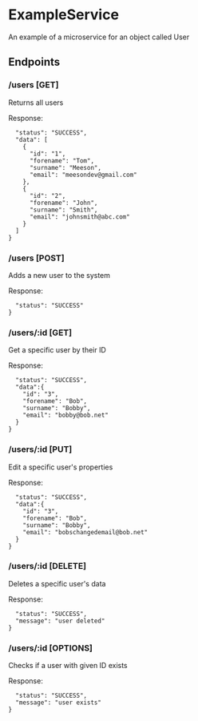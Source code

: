 # ExampleService
An example of a microservice for an object called User

## Endpoints

### /users [GET]
Returns all users

Response:
``` {
  "status": "SUCCESS",
  "data": [
    {
      "id": "1",
      "forename": "Tom",
      "surname": "Meeson",
      "email": "meesondev@gmail.com"
    },
    {
      "id": "2",
      "forename": "John",
      "surname": "Smith",
      "email": "johnsmith@abc.com"
    }
  ]
} 
```

### /users [POST]
Adds a new user to the system

Response:
``` {
  "status": "SUCCESS"
}
```

### /users/:id [GET]
Get a specific user by their ID

Response:
```{
  "status": "SUCCESS",
  "data":{
    "id": "3",
    "forename": "Bob",
    "surname": "Bobby",
    "email": "bobby@bob.net"
  }
}
```

### /users/:id [PUT]
Edit a specific user's properties

Response:
```{
  "status": "SUCCESS",
  "data":{
    "id": "3",
    "forename": "Bob",
    "surname": "Bobby",
    "email": "bobschangedemail@bob.net"
  }
}
```

### /users/:id [DELETE]
Deletes a specific user's data

Response:
```{
  "status": "SUCCESS",
  "message": "user deleted"
}
```

### /users/:id [OPTIONS]
Checks if a user with given ID exists

Response:
```{
  "status": "SUCCESS",
  "message": "user exists"
}
```
